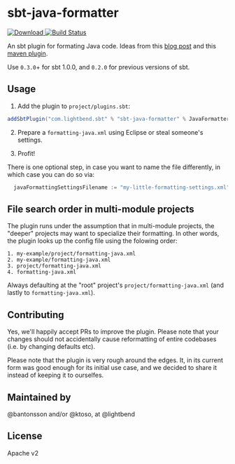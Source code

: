 # sbt-java-formatter

[ ![Download](https://api.bintray.com/packages/ktosopl/sbt-plugins/sbt-java-formatter/images/download.svg) ](https://bintray.com/ktosopl/sbt-plugins/sbt-java-formatter/_latestVersion) [![Build Status](https://travis-ci.org/sbt/sbt-java-formatter.svg?branch=master)](https://travis-ci.org/sbt/sbt-java-formatter)

An sbt plugin for formating Java code. Ideas from this [blog post](https://ssscripting.wordpress.com/2009/06/10/how-to-use-the-eclipse-code-formatter-from-your-code/) and this [maven plugin](https://github.com/revelc/formatter-maven-plugin).

Use `0.3.0`+ for sbt 1.0.0, and `0.2.0` for previous versions of sbt.

Usage
-----

1. Add the plugin to `project/plugins.sbt`:

```scala
addSbtPlugin("com.lightbend.sbt" % "sbt-java-formatter" % JavaFormatterVersion)
```

2. Prepare a `formatting-java.xml` using Eclipse or steal someone's settings.

3. Profit!

There is one optional step, in case you want to name the file differently,
in which case you can do so via:

```scala
  javaFormattingSettingsFilename := "my-little-formatting-settings.xml"
```

File search order in multi-module projects
------------------------------------------
The plugin runs under the assumption that in multi-module projects, the "deeper" projects
may want to specialize their formatting. In other words, the plugin looks up the config
file using the folowing order:

```
1. my-example/project/formatting-java.xml
2. my-example/formatting-java.xml
3. project/formatting-java.xml
4. formatting-java.xml
```

Always defaulting at the "root" project's `project/formatting-java.xml` (and lastly to `formatting-java.xml`).

Contributing
------------

Yes, we'll happily accept PRs to improve the plugin.
Please note that your changes should not accidentally cause reformatting of entire codebases (i.e. by changing defaults etc).

Please note that the plugin is very rough around the edges. It, in its current form was good enough for its initial use case,
and we decided to share it instead of keeping it to ourselfes.

Maintained by
-------------

@bantonsson and/or @ktoso, at @lightbend

License
-------

Apache v2
